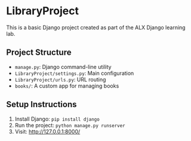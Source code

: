# LibraryProject

This is a basic Django project created as part of the ALX Django learning lab.

## Project Structure
- `manage.py`: Django command-line utility
- `LibraryProject/settings.py`: Main configuration
- `LibraryProject/urls.py`: URL routing
- `books/`: A custom app for managing books

## Setup Instructions
1. Install Django: `pip install django`
2. Run the project: `python manage.py runserver`
3. Visit: http://127.0.0.1:8000/
